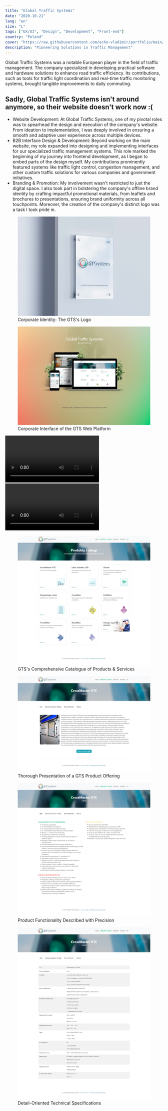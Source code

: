 ```yaml
---
title: "Global Traffic Systems"
date: "2020-10-21"
lang: "en"
size: "L"
tags: ["UX/UI", "Design", "Development", "Front-end"]
country: "Poland"
cover: "https://raw.githubusercontent.com/echo-vladimir/portfolio/main/public/media/gts/Logo.jpg"
description: "Pioneering Solutions in Traffic Management"
---
```


Global Traffic Systems was a notable European player in the field of traffic
management. The company specialized in developing practical software and
hardware solutions to enhance road traffic efficiency. Its contributions, such
as tools for traffic light coordination and real-time traffic monitoring
systems, brought tangible improvements to daily commuting.

## Sadly, Global Traffic Systems isn't around anymore, so their website doesn't work now :(

- Website Development: At Global Traffic Systems, one of my pivotal roles was to
  spearhead the design and execution of the company's website. From ideation to
  implementation, I was deeply involved in ensuring a smooth and adaptive user
  experience across multiple devices.
- B2B Interface Design & Development: Beyond working on the main website, my
  role expanded into designing and implementing interfaces for our specialized
  traffic management systems. This role marked the beginning of my journey into
  frontend development, as I began to embed parts of the design myself. My
  contributions prominently featured systems like traffic light control,
  congestion management, and other custom traffic solutions for various
  companies and government initiatives.
- Branding & Promotion: My involvement wasn't restricted to just the digital
  space. I also took part in bolstering the company's offline brand identity by
  crafting impactful promotional materials, from leaflets and brochures to
  presentations, ensuring brand uniformity across all touchpoints. Moreover, the
  creation of the company's distinct logo was a task I took pride in.

<figure>
    <img alt="Emblem of Global Traffic Systems" src="https://raw.githubusercontent.com/echo-vladimir/portfolio/main/public/media/gts/Logo.jpg"/>
    <figcaption>Corporate Identity: The GTS's Logo</figcaption>
</figure>
<figure>
    <img alt="GTS Web App Interface" src="https://raw.githubusercontent.com/echo-vladimir/portfolio/main/public/media/gts/shot.png"/>
    <figcaption>Corporate Interface of the GTS Web Platform</figcaption>
</figure>
<video controls="controls">
  <source src="https://raw.githubusercontent.com/echo-vladimir/portfolio/main/public/media/gts/lubin.mp4" type="video/mp4">
</video>
<video controls="controls">
  <source src="https://raw.githubusercontent.com/echo-vladimir/portfolio/main/public/media/gts/2.5min.mp4" type="video/mp4">
</video>
<figure>
    <img alt="Overview of Products & Services" src="https://raw.githubusercontent.com/echo-vladimir/portfolio/main/public/media/gts/GTS-Products.png"/>
    <figcaption>GTS's Comprehensive Catalogue of Products & Services</figcaption>
</figure>
<figure>
    <img alt="Detailed Product Synopsis" src="https://raw.githubusercontent.com/echo-vladimir/portfolio/main/public/media/gts/GTS-Product-1.png"/>
    <figcaption>Thorough Presentation of a GTS Product Offering</figcaption>
</figure>
<figure>
    <img alt="Functional Blueprint" src="https://raw.githubusercontent.com/echo-vladimir/portfolio/main/public/media/gts/GTS-Product-2.png"/>
    <figcaption>Product Functionality Described with Precision</figcaption>
</figure>
<figure>
    <img alt="Technical Configurations" src="https://raw.githubusercontent.com/echo-vladimir/portfolio/main/public/media/gts/GTS-Product-3.png"/>
    <figcaption>Detail-Oriented Technical Specifications</figcaption>
</figure>
